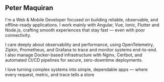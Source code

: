 ## Peter Maquiran

I'm a Web & Mobile Developer focused on building reliable, observable, and offline-ready applications. I work mainly with Angular, Vue, Ionic, Flutter and Node.js, crafting smooth experiences that stay fast — even with poor connectivity.

I care deeply about observability and performance, using OpenTelemetry, Zipkin, Prometheus, and Grafana to trace and monitor systems end-to-end. I also manage Docker-based infrastructure with Nginx, Certbot, and automated CI/CD pipelines for secure, zero-downtime deployments.

I love turning complex systems into simple, dependable apps — where every request, metric, and trace tells a store
